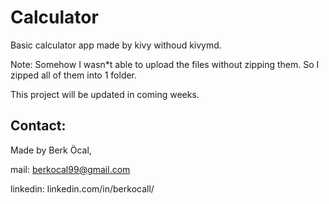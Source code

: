 # Calculator
Basic calculator app made by kivy withoud kivymd.

Note: Somehow I wasn*t able to upload the files without zipping them. So I zipped all of them into 1 folder.

This project will be updated in coming weeks.

## Contact:
Made by Berk Öcal,


mail: berkocal99@gmail.com


linkedin: linkedin.com/in/berkocall/
